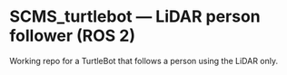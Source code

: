 # SCMS_turtlebot — LiDAR person follower (ROS 2)
Working repo for a TurtleBot that follows a person using the LiDAR only.
